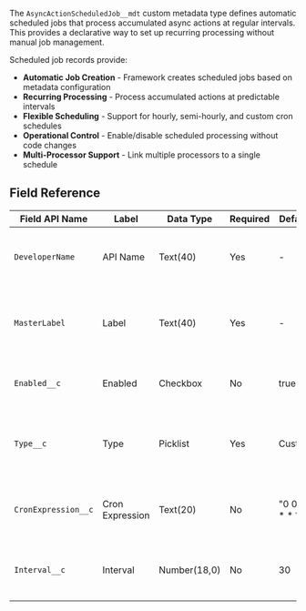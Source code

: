 The `AsyncActionScheduledJob__mdt` custom metadata type defines automatic scheduled jobs that process accumulated async actions at regular intervals. This provides a declarative way to set up recurring processing without manual job management.

Scheduled job records provide:

-   **Automatic Job Creation** - Framework creates scheduled jobs based on metadata configuration
-   **Recurring Processing** - Process accumulated actions at predictable intervals
-   **Flexible Scheduling** - Support for hourly, semi-hourly, and custom cron schedules
-   **Operational Control** - Enable/disable scheduled processing without code changes
-   **Multi-Processor Support** - Link multiple processors to a single schedule

## Field Reference

| Field API Name      | Label           | Data Type    | Required | Default          | Description                                      |
| ------------------- | --------------- | ------------ | -------- | ---------------- | ------------------------------------------------ |
| `DeveloperName`     | API Name        | Text(40)     | Yes      | -                | Unique identifier for the scheduled job          |
| `MasterLabel`       | Label           | Text(40)     | Yes      | -                | Human-readable name for the scheduled job        |
| `Enabled__c`        | Enabled         | Checkbox     | No       | true             | Controls whether the scheduled job is active     |
| `Type__c`           | Type            | Picklist     | Yes      | Custom           | Scheduling pattern (Custom, Hourly, Semi-Hourly) |
| `CronExpression__c` | Cron Expression | Text(20)     | No       | "0 0 \* \* \* ?" | Custom cron expression for flexible scheduling   |
| `Interval__c`       | Interval        | Number(18,0) | No       | 30               | Minutes between executions for Semi-Hourly type  |

